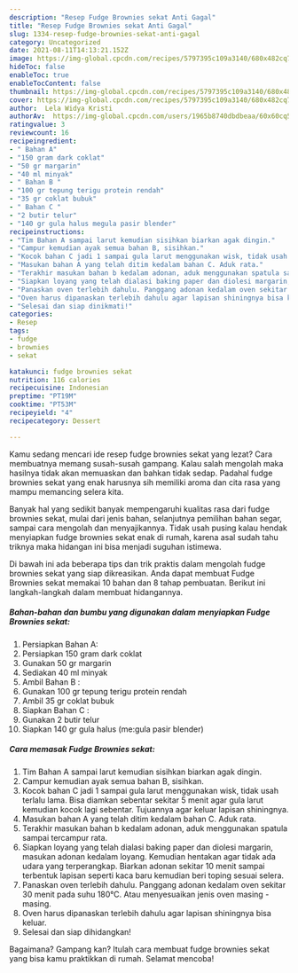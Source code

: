 ```yaml
---
description: "Resep Fudge Brownies sekat Anti Gagal"
title: "Resep Fudge Brownies sekat Anti Gagal"
slug: 1334-resep-fudge-brownies-sekat-anti-gagal
category: Uncategorized
date: 2021-08-11T14:13:21.152Z
image: https://img-global.cpcdn.com/recipes/5797395c109a3140/680x482cq70/fudge-brownies-sekat-foto-resep-utama.jpg
hideToc: false
enableToc: true
enableTocContent: false
thumbnail: https://img-global.cpcdn.com/recipes/5797395c109a3140/680x482cq70/fudge-brownies-sekat-foto-resep-utama.jpg
cover: https://img-global.cpcdn.com/recipes/5797395c109a3140/680x482cq70/fudge-brownies-sekat-foto-resep-utama.jpg
author:  Lela Widya Kristi
authorAv:  https://img-global.cpcdn.com/users/1965b8740dbdbeaa/60x60cq50/avatar.jpg
ratingvalue: 3
reviewcount: 16
recipeingredient:
- " Bahan A"
- "150 gram dark coklat"
- "50 gr margarin"
- "40 ml minyak"
- " Bahan B "
- "100 gr tepung terigu protein rendah"
- "35 gr coklat bubuk"
- " Bahan C "
- "2 butir telur"
- "140 gr gula halus megula pasir blender"
recipeinstructions:
- "Tim Bahan A sampai larut kemudian sisihkan biarkan agak dingin."
- "Campur kemudian ayak semua bahan B, sisihkan."
- "Kocok bahan C jadi 1 sampai gula larut menggunakan wisk, tidak usah terlalu lama. Bisa diamkan sebentar sekitar 5 menit agar gula larut kemudian kocok lagi sebentar. Tujuannya agar keluar lapisan shiningnya."
- "Masukan bahan A yang telah ditim kedalam bahan C. Aduk rata."
- "Terakhir masukan bahan b kedalam adonan, aduk menggunakan spatula sampai tercampur rata."
- "Siapkan loyang yang telah dialasi baking paper dan diolesi margarin, masukan adonan kedalam loyang. Kemudian hentakan agar tidak ada udara yang terperangkap. Biarkan adonan sekitar 10 menit sampai terbentuk lapisan seperti kaca baru kemudian beri toping sesuai selera."
- "Panaskan oven terlebih dahulu. Panggang adonan kedalam oven sekitar 30 menit pada suhu 180°C. Atau menyesuaikan jenis oven masing - masing."
- "Oven harus dipanaskan terlebih dahulu agar lapisan shiningnya bisa keluar."
- "Selesai dan siap dinikmati!"
categories:
- Resep
tags:
- fudge
- brownies
- sekat

katakunci: fudge brownies sekat 
nutrition: 116 calories
recipecuisine: Indonesian
preptime: "PT19M"
cooktime: "PT53M"
recipeyield: "4"
recipecategory: Dessert

---
```



Kamu sedang mencari ide resep fudge brownies sekat yang lezat? Cara membuatnya memang susah-susah gampang. Kalau salah mengolah maka hasilnya tidak akan memuaskan dan bahkan tidak sedap. Padahal fudge brownies sekat yang enak harusnya sih memiliki aroma dan cita rasa yang mampu memancing selera kita.


Banyak hal yang sedikit banyak mempengaruhi kualitas rasa dari fudge brownies sekat, mulai dari jenis bahan, selanjutnya pemilihan bahan segar, sampai cara mengolah dan menyajikannya. Tidak usah pusing kalau hendak menyiapkan fudge brownies sekat enak di rumah, karena asal sudah tahu triknya maka hidangan ini bisa menjadi suguhan istimewa.




Di bawah ini ada beberapa tips dan trik praktis dalam mengolah fudge brownies sekat yang siap dikreasikan. Anda dapat membuat Fudge Brownies sekat memakai 10 bahan dan 8 tahap pembuatan. Berikut ini langkah-langkah dalam membuat hidangannya.

<!--inarticleads1-->

##### Bahan-bahan dan bumbu yang digunakan dalam menyiapkan Fudge Brownies sekat:

1. Persiapkan  Bahan A:
1. Persiapkan 150 gram dark coklat
1. Gunakan 50 gr margarin
1. Sediakan 40 ml minyak
1. Ambil  Bahan B :
1. Gunakan 100 gr tepung terigu protein rendah
1. Ambil 35 gr coklat bubuk
1. Siapkan  Bahan C :
1. Gunakan 2 butir telur
1. Siapkan 140 gr gula halus (me:gula pasir blender)




<!--inarticleads2-->

##### Cara memasak Fudge Brownies sekat:

1. Tim Bahan A sampai larut kemudian sisihkan biarkan agak dingin.
1. Campur kemudian ayak semua bahan B, sisihkan.
1. Kocok bahan C jadi 1 sampai gula larut menggunakan wisk, tidak usah terlalu lama. Bisa diamkan sebentar sekitar 5 menit agar gula larut kemudian kocok lagi sebentar. Tujuannya agar keluar lapisan shiningnya.
1. Masukan bahan A yang telah ditim kedalam bahan C. Aduk rata.
1. Terakhir masukan bahan b kedalam adonan, aduk menggunakan spatula sampai tercampur rata.
1. Siapkan loyang yang telah dialasi baking paper dan diolesi margarin, masukan adonan kedalam loyang. Kemudian hentakan agar tidak ada udara yang terperangkap. Biarkan adonan sekitar 10 menit sampai terbentuk lapisan seperti kaca baru kemudian beri toping sesuai selera.
1. Panaskan oven terlebih dahulu. Panggang adonan kedalam oven sekitar 30 menit pada suhu 180°C. Atau menyesuaikan jenis oven masing - masing.
1. Oven harus dipanaskan terlebih dahulu agar lapisan shiningnya bisa keluar.
1. Selesai dan siap dihidangkan!



Bagaimana? Gampang kan? Itulah cara membuat fudge brownies sekat yang bisa kamu praktikkan di rumah. Selamat mencoba!
